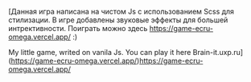 [Данная игра написана на чистом Js с использованием Scss для стилизации. В игре добавлены звуковые эффекты для большей интрективности. Поиграть можно здесь https://game-ecru-omega.vercel.app/ :)

My little game, writed on vanila Js. You can play it here Brain-it.uxp.ru](https://game-ecru-omega.vercel.app/)https://game-ecru-omega.vercel.app/
